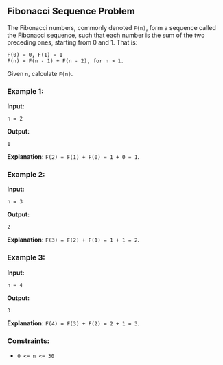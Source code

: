 ## Fibonacci Sequence Problem

The Fibonacci numbers, commonly denoted `F(n)`, form a sequence called the Fibonacci sequence, such that each number is the sum of the two preceding ones, starting from 0 and 1. That is:

```
F(0) = 0, F(1) = 1
F(n) = F(n - 1) + F(n - 2), for n > 1.
```

Given `n`, calculate `F(n)`.

### Example 1:

**Input:**
```plaintext
n = 2
```

**Output:**
```plaintext
1
```

**Explanation:** `F(2) = F(1) + F(0) = 1 + 0 = 1`.

### Example 2:

**Input:**
```plaintext
n = 3
```

**Output:**
```plaintext
2
```

**Explanation:** `F(3) = F(2) + F(1) = 1 + 1 = 2`.

### Example 3:

**Input:**
```plaintext
n = 4
```

**Output:**
```plaintext
3
```

**Explanation:** `F(4) = F(3) + F(2) = 2 + 1 = 3`.

### Constraints:

- `0 <= n <= 30`
